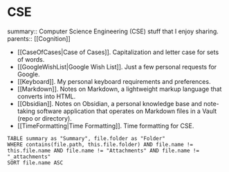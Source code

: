 # CSE

summary:: Computer Science Engineering (CSE) stuff that I enjoy sharing.
parents:: [[Cognition]]

- [[CaseOfCases|Case of Cases]]. Capitalization and letter case for sets of words. 
- [[GoogleWishList|Google Wish List]]. Just a few personal requests for Google.
- [[Keyboard]]. My personal keyboard requirements and preferences.
- [[Markdown]]. Notes on Markdown, a lightweight markup language that converts into HTML.
- [[Obsidian]]. Notes on Obsidian, a personal knowledge base and note-taking software application that operates on Markdown files in a Vault (repo or directory).
- [[TimeFormatting|Time Formatting]]. Time formatting for CSE.

```dataview
TABLE summary as "Summary", file.folder as "Folder"
WHERE contains(file.path, this.file.folder) AND file.name != this.file.name AND file.name != "Attachments" AND file.name != "_attachments"
SORT file.name ASC
```
